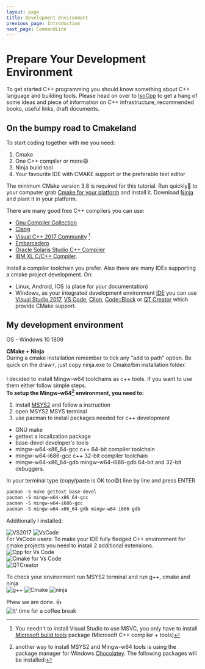 ```yaml
---
layout: page
title: Development Environment
previous_page: Introduction
next_page: CommandLine
---
```


# Prepare Your Development Environment

To get started C++ programming you should know something about C++ language and building tools. Please head on over to [IsoCpp]({{site.baseurl}}/Docs/AdditionalReadingResources#iso-cpp) to get a hang of some ideas and piece of information on C++ infrastructure, recommended books, useful links, draft documents.

## On the bumpy road to Cmakeland

To start coding together with me you need:

1. Cmake
2. One C++ compiler or more:smile:
3. Ninja build tool
4. Your favourite IDE with CMAKE support or the preferable text editor

The minimum CMake version 3.8 is required for this tutorial. Run quickly:runner: to your computer grab [Cmake for your platform](https://cmake.org/download/) and install it. Download [Ninja](https://ninja-build.org/) and plant it in your platform.  

There are many good free C++ compilers you can use:

- [Gnu Compiler Collection](http://gcc.gnu.org/)
- [Clang](http://clang.llvm.org/get_started.html)
- [Visual C++ 2017 Community](https://visualstudio.microsoft.com/vs/features/cplusplus/) [^1]
- [Embarcadero](https://www.embarcadero.com/free-tools/ccompiler)
- [Oracle Solaris Studio C++ Compiler](https://www.oracle.com/technetwork/server-storage/developerstudio/overview/index.html)
- [IBM XL C/C++ Compiler](https://www.ibm.com/us-en/marketplace/xl-cpp-linux-compiler-power).

[^1]: You needn't to install Visual Studio to use MSVC, you only have to install [Microsoft build tools](https://www.visualstudio.com/downloads/#build-tools-for-visual-studio-2017) package (Microsoft C++ compiler + tools)

Install a compiler toolchain you prefer.
Also there are many IDEs supporting a cmake project development. On:

- Linux, Android, IOS (a place for your documentation)
- Windows, as your integrated development environment [IDE](https://en.wikipedia.org/wiki/Integrated_development_environment) you can use [Visual Studio 2017](https://docs.microsoft.com/en-us/visualstudio/install/install-visual-studio?view=vs-2017), [VS Code](https://code.visualstudio.com/), [Clion](https://www.jetbrains.com/clion/), [Code::Block](http://www.codeblocks.org/) or [QT Creator](https://www.qt.io/qt-features-libraries-apis-tools-and-ide/) which provide CMake support.  

## My development environment

OS - Windows 10 1809  

**CMake + Ninja**  
During a cmake installation remember to tick any "add to path" option. Be quick on the draw:zap:, just copy ninja.exe to Cmake/bin installation folder.  

I decided to install Mingw-w64 toolchains as c++ tools. If you want to use them either follow simple steps.  
**To setup the Mingw-w64[^2] environment, you need to:**

1. install [MSYS2](http://www.msys2.org/) and follow a instruction
2. open MSYS2 MSYS terminal
3. use pacman to install packages needed for c++ development

[^2]:another way to install MSYS2 and Mingw-w64 tools is using the package manager for Windows [Chocolatey](https://chocolatey.org/search?q=mingw-w64).
The following packages will be installed:

- GNU make  
- gettext a localization package  
- base-devel developer's tools  
- mingw-w64-x86_64-gcc c++ 64-bit compiler toolchain  
- mingw-w64-i686-gcc   c++ 32-bit compiler toolchain  
- mingw-w64-x86_64-gdb mingw-w64-i686-gdb  64-bit and 32-bit debuggers.  

In your terminal type (copy/paste is OK too:smile:) line by line and press ENTER

```txt
pacman -S make gettext base-devel
pacman -S mingw-w64-x86_64-gcc
pacman -S mingw-w64-i686-gcc
pacman -S mingw-w64-x86_64-gdb mingw-w64-i686-gdb
```

Additionally I installed:

![VS2017](../assets/Vs2017.png)
![VsCode](../assets/VsCode.png)  
For VsCode users:
To make your IDE fully fledged C++ environment for cmake projects you need to install 2 additional extensions.  
![Cpp for Vs Code](../assets/cppextvscode.png)  
![Cmake for Vs Code](../assets/cmakeextvscode.png)  
![QTCreator](../assets/QTCreator.png)  

To check your environment run MSYS2 terminal and run g++, cmake and ninja  
![g++](../assets/g++.png)
![Cmake](../assets/cmake.png)
![ninja](../assets/ninja.png)  

Phew we are done. :+1:  
![It' time for a coffee break](http://events.hooverlibrary.org/images/events/hoover/coffeepitch.jpg "It' time for a coffee break")